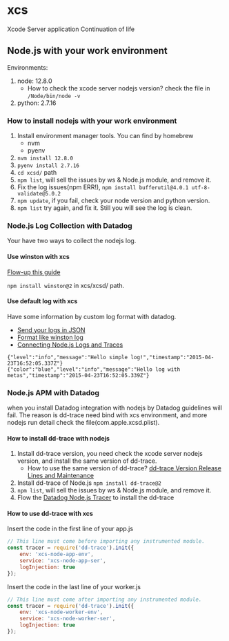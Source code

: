 # xcs

Xcode Server application Continuation of life

## Node.js with your work environment

Environments:

1. node: 12.8.0
    * How to check the xcode server nodejs version? check the file in `/Node/bin/node -v`
2. python: 2.7.16

### How to install nodejs with your work environment

1. Install environment manager tools. You can find by homebrew
    * nvm
    * pyenv
2. `nvm install 12.8.0`
3. `pyenv install 2.7.16`
4. `cd xcsd/` path
5. `npm list`, will sell the issues by ws & Node.js module, and remove it.
6. Fix the log issues(npm ERR!), `npm install bufferutil@4.0.1 utf-8-validate@5.0.2`
7. `npm update`, if you fail, check your node version and python version.
8. `npm list` try again, and fix it. Still you will see the log is clean.

### Node.js Log Collection with Datadog

Your have two ways to collect the nodejs log.

#### Use winston with xcs

[Flow-up this guide](https://docs.datadoghq.com/logs/log_collection/nodejs/?tab=winston30)

`npm install winston@2` in xcs/xcsd/ path.

#### Use default log with xcs

Have some information by custom log format with datadog.

* [Send your logs in JSON](https://us5.datadoghq.com/logs/onboarding/server)
* [Format like winston log](https://docs.datadoghq.com/logs/log_collection/nodejs/?tab=winston20)
* [Connecting Node.js Logs and Traces](https://docs.datadoghq.com/tracing/other_telemetry/connect_logs_and_traces/nodejs/)

```log
{"level":"info","message":"Hello simple log!","timestamp":"2015-04-23T16:52:05.337Z"}
{"color":"blue","level":"info","message":"Hello log with metas","timestamp":"2015-04-23T16:52:05.339Z"}
```

### Node.js APM with Datadog

when you install Datadog integration with nodejs by Datadog guidelines will fail.
The reason is dd-trace need bind with xcs environment, and more nodejs run detail check the file(com.apple.xcsd.plist).

#### How to install dd-trace with nodejs

1. Install dd-trace version, you need check the xcode server nodejs version, and install the same version of dd-trace.  
    * How to use the same version of dd-trace? [dd-trace Version Release Lines and Maintenance](https://github.com/DataDog/dd-trace-js#version-release-lines-and-maintenance)
2. Install dd-trace of Node.js `npm install dd-trace@2`
3. `npm list`, will sell the issues by ws & Node.js module, and remove it.
4. Flow the [Datadog Node.js Tracer](https://docs.datadoghq.com/tracing/setup/nodejs/) to install the dd-trace

#### How to use dd-trace with xcs

Insert the code in the first line of your app.js

```JavaScript
// This line must come before importing any instrumented module.
const tracer = require('dd-trace').init({
    env: 'xcs-node-app-env',
    service: 'xcs-node-app-ser',
    logInjection: true
});
```

Insert the code in the last line of your worker.js

```JavaScript
// This line must come after importing any instrumented module.
const tracer = require('dd-trace').init({
    env: 'xcs-node-worker-env',
    service: 'xcs-node-worker-ser',
    logInjection: true
});
```

